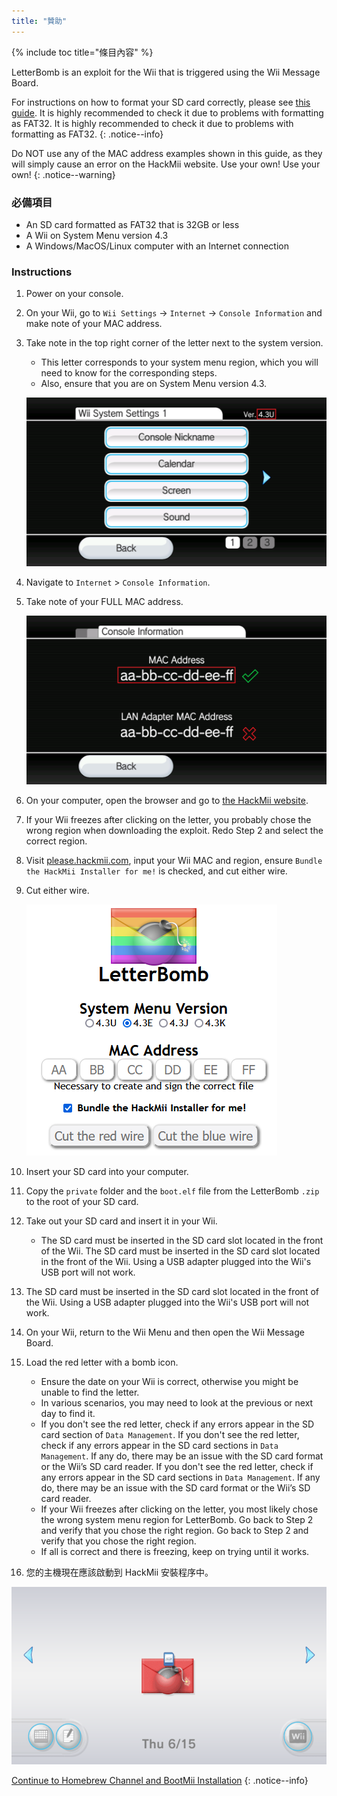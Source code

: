 ```yaml
---
title: "贊助"
---
```


{% include toc title="條目內容" %}

LetterBomb is an exploit for the Wii that is triggered using the Wii Message Board.

For instructions on how to format your SD card correctly, please see [this guide](https://wiki.hacks.guide/wiki/Formatting_an_SD_card). It is highly recommended to check it due to problems with formatting as FAT32. It is highly recommended to check it due to problems with formatting as FAT32.
{: .notice--info}

Do NOT use any of the MAC address examples shown in this guide, as they will simply cause an error on the HackMii website. Use your own! Use your own!
{: .notice--warning}

### 必備項目
* An SD card formatted as FAT32 that is 32GB or less
* A Wii on System Menu version 4.3
* A Windows/MacOS/Linux computer with an Internet connection

### Instructions

1. Power on your console.
1. On your Wii, go to `Wii Settings` -> `Internet` -> `Console Information` and make note of your MAC address.
1. Take note in the top right corner of the letter next to the system version.
    + This letter corresponds to your system menu region, which you will need to know for the corresponding steps.
    + Also, ensure that you are on System Menu version 4.3.

    ![](/images/wii/SystemMenuVersion.png)

1. Navigate to `Internet` > `Console Information`.
1. Take note of your FULL MAC address.

    ![](/images/wii/MacAddress.png)

1. On your computer, open the browser and go to [the HackMii website](https://please.hackmii.com/).
1. If your Wii freezes after clicking on the letter, you probably chose the wrong region when downloading the exploit. Redo Step 2 and select the correct region.
1. Visit [please.hackmii.com](https://please.hackmii.com/), input your Wii MAC and region, ensure `Bundle the HackMii Installer for me!` is checked, and cut either wire.
1. Cut either wire.

    ![](/images/exploits/letterbomb/LetterBomb-PC.png)

1. Insert your SD card into your computer.
1. Copy the `private` folder and the `boot.elf` file from the LetterBomb `.zip` to the root of your SD card.
1. Take out your SD card and insert it in your Wii.
    + The SD card must be inserted in the SD card slot located in the front of the Wii. The SD card must be inserted in the SD card slot located in the front of the Wii. Using a USB adapter plugged into the Wii's USB port will not work.
1. The SD card must be inserted in the SD card slot located in the front of the Wii. Using a USB adapter plugged into the Wii's USB port will not work.
1. On your Wii, return to the Wii Menu and then open the Wii Message Board.
1. Load the red letter with a bomb icon.
    + Ensure the date on your Wii is correct, otherwise you might be unable to find the letter.
    + In various scenarios, you may need to look at the previous or next day to find it.
    + If you don't see the red letter, check if any errors appear in the SD card section of `Data Management`. If you don't see the red letter, check if any errors appear in the SD card sections in `Data Management`. If any do, there may be an issue with the SD card format or the Wii’s SD card reader. If you don't see the red letter, check if any errors appear in the SD card sections in `Data Management`. If any do, there may be an issue with the SD card format or the Wii’s SD card reader.
    + If your Wii freezes after clicking on the letter, you most likely chose the wrong system menu region for LetterBomb. Go back to Step 2 and verify that you chose the right region. Go back to Step 2 and verify that you chose the right region.
    + If all is correct and there is freezing, keep on trying until it works.
1. 您的主機現在應該啟動到 HackMii 安裝程序中。

![](/images/exploits/letterbomb/LetterBomb-Wii.png)

[Continue to Homebrew Channel and BootMii Installation](hbc)
{: .notice--info}
